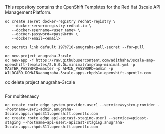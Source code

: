 
This repository contains the OpenShift Templates for the Red Hat 3scale API Management Platform.

 ```
oc create secret docker-registry redhat-registry \
    --docker-server=registry.redhat.io \
    --docker-username=<user_name> \
    --docker-password=<password> \
    --docker-email=<email>
 ```
 ```
 oc secrets link default 1979710-anugraha-pull-secret --for=pull
 ```
 ```
oc new-project anugraha-3scale
oc new-app -f https://raw.githubusercontent.com/adithaha/3scale-amp-openshift-templates/2.6.0.GA.minimal/amp/amp-minimal.yml -p MASTER_PASSWORD=master -p ADMIN_PASSWORD=admin -p WILDCARD_DOMAIN=anugraha-3scale.apps.rhpds3x.openshift.opentlc.com

```
oc delete project anugraha-3scale
```
```
 
 
 For multitenancy
 ```
oc create route edge system-provider-user1 --service=system-provider --hostname=user1-admin.anugraha-3scale.apps.rhpds311.openshift.opentlc.com
oc create route edge api-apicast-staging-user1 --service=apicast-staging --hostname=api-user1-apicast-staging.anugraha-3scale.apps.rhpds311.openshift.opentlc.com 
 ```
